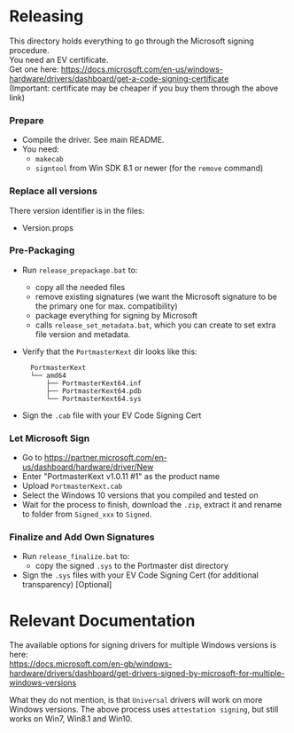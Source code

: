 # Releasing

This directory holds everything to go through the Microsoft signing procedure.  
You need an EV certificate.  
Get one here: https://docs.microsoft.com/en-us/windows-hardware/drivers/dashboard/get-a-code-signing-certificate  
(Important: certificate may be cheaper if you buy them through the above link)

### Prepare

- Compile the driver. See main README.
- You need:
  - `makecab`
  - `signtool` from Win SDK 8.1 or newer (for the `remove` command)

### Replace all versions

There version identifier is in the files:
- Version.props

### Pre-Packaging

- Run `release_prepackage.bat` to:
  - copy all the needed files
  - remove existing signatures (we want the Microsoft signature to be the primary one for max. compatibility)
  - package everything for signing by Microsoft
  - calls `release_set_metadata.bat`, which you can create to set extra file version and metadata.

- Verify that the `PortmasterKext` dir looks like this:

        PortmasterKext
        └── amd64
            ├── PortmasterKext64.inf
            ├── PortmasterKext64.pdb
            └── PortmasterKext64.sys

- Sign the `.cab` file with your EV Code Signing Cert

### Let Microsoft Sign

- Go to https://partner.microsoft.com/en-us/dashboard/hardware/driver/New
- Enter "PortmasterKext v1.0.11 #1" as the product name
- Upload `PortmasterKext.cab`
- Select the Windows 10 versions that you compiled and tested on
- Wait for the process to finish, download the `.zip`, extract it and rename to folder from `Signed_xxx` to `Signed`.

### Finalize and Add Own Signatures

- Run `release_finalize.bat` to:
  - copy the signed `.sys` to the Portmaster dist directory
- Sign the `.sys` files with your EV Code Signing Cert (for additional transparency) [Optional]

# Relevant Documentation

The available options for signing drivers for multiple Windows versions is here:  
https://docs.microsoft.com/en-gb/windows-hardware/drivers/dashboard/get-drivers-signed-by-microsoft-for-multiple-windows-versions

What they do not mention, is that `Universal` drivers will work on more Windows versions. The above process uses `attestation signing`, but still works on Win7, Win8.1 and Win10.
